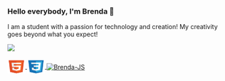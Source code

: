 ### Hello everybody, I'm Brenda 👋
I am a student with a passion for technology and creation! My creativity goes beyond what you expect!

<div>
  <a href="https://beacons.ai/BSantiago07>
  <img href="180em" src="htps://github-readme-stats.vercel.app/api?username=BSantiago07&show_icons=true&theme=radical&include_all_commits=true)"/>
  <img href="180em" src="htps://github-readme-stats.vercel.app/api/top-langs/?username=BSantiago07&layout"compact&langs_count=16&theme=dark"/>
</div>

<div style="display: inline_block"><br>
  <img align="center" alt="Brenda-HTML" height="30" width="40" src="https://raw.githubusercontent.com/devicons/devicon/master/icons/html5/html5-original.svg">
  <img align="center" alt="Brenda-CSS" height="30" width="40" src="https://raw.githubusercontent.com/devicons/devicon/master/icons/css3/css3-original.svg">
  <img align="center" alt="Brenda-JS" height="30" width="40" src="https://raw.githubusercontent.com/devicons/devicon/master/icons/javascipt/javascript-plain.svg">
</div>

